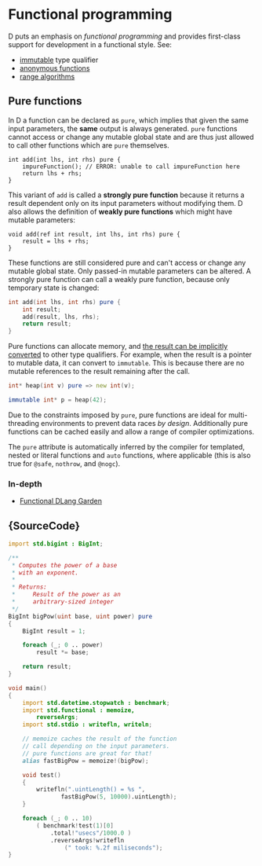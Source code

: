 # Functional programming

D puts an emphasis on *functional programming* and provides
first-class support for development
in a functional style. See:
* [immutable](basics/type-qualifiers) type qualifier
* [anonymous functions](basics/delegates#anonymous-functions-lambdas)
* [range algorithms](gems/range-algorithms)

## Pure functions

In D a function can be declared as `pure`, which implies
that given the same input parameters, the **same** output
is always generated. `pure` functions cannot access or change
any mutable global state and are thus just allowed to call other
functions which are `pure` themselves.

    int add(int lhs, int rhs) pure {
        impureFunction(); // ERROR: unable to call impureFunction here
        return lhs + rhs;
    }

This variant of `add` is called a **strongly pure function**
because it returns a result dependent only on its input
parameters without modifying them. D also allows the
definition of **weakly pure functions** which might
have mutable parameters:

    void add(ref int result, int lhs, int rhs) pure {
        result = lhs + rhs;
    }

These functions are still considered pure and can't
access or change any mutable global state. Only passed-in
mutable parameters can be altered. A strongly pure
function can call a weakly pure function, because only
temporary state is changed:

```d
int add(int lhs, int rhs) pure {
    int result;
    add(result, lhs, rhs);
    return result;
}
```

Pure functions can allocate memory, and [the result can
be implicitly converted](https://dlang.org/spec/function.html#pure-factory-functions)
to other type qualifiers. For example, when the result is
a pointer to mutable data, it can convert to `immutable`.
This is because there are no mutable references to the
result remaining after the call.

```d
int* heap(int v) pure => new int(v);

immutable int* p = heap(42);
```

Due to the constraints imposed by `pure`, pure functions
are ideal for multi-threading environments to prevent
data races *by design*. Additionally pure functions
can be cached easily and allow a range of compiler
optimizations.

The `pure` attribute is automatically inferred
by the compiler for templated, nested or literal functions and `auto` functions,
where applicable (this is also true for `@safe`, `nothrow`,
and `@nogc`).

### In-depth

- [Functional DLang Garden](https://garden.dlang.io/)

## {SourceCode}

```d
import std.bigint : BigInt;

/**
 * Computes the power of a base
 * with an exponent.
 *
 * Returns:
 *     Result of the power as an
 *     arbitrary-sized integer
 */
BigInt bigPow(uint base, uint power) pure
{
    BigInt result = 1;

    foreach (_; 0 .. power)
        result *= base;

    return result;
}

void main()
{
    import std.datetime.stopwatch : benchmark;
    import std.functional : memoize,
        reverseArgs;
    import std.stdio : writefln, writeln;

    // memoize caches the result of the function
    // call depending on the input parameters.
    // pure functions are great for that!
    alias fastBigPow = memoize!(bigPow);

    void test()
    {
        writefln(".uintLength() = %s ",
               fastBigPow(5, 10000).uintLength);
    }

    foreach (_; 0 .. 10)
        ( benchmark!test(1)[0]
            .total!"usecs"/1000.0 )
            .reverseArgs!writefln
                (" took: %.2f miliseconds");
}
```
